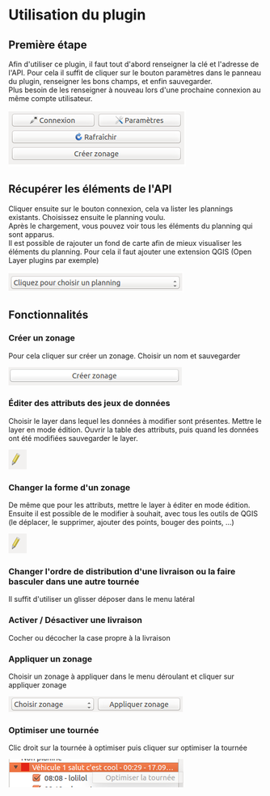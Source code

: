 # Utilisation du plugin
## Première étape
Afin d'utiliser ce plugin, il faut tout d'abord renseigner la clé et l'adresse de l'API.
Pour cela il suffit de cliquer sur le bouton paramètres dans le panneau du plugin, renseigner les bons champs, et enfin sauvegarder.  
Plus besoin  de les renseigner à nouveau lors d'une prochaine connexion au même compte utilisateur.

!["texte"](./connection.png)

## Récupérer les éléments de l'API
Cliquer ensuite sur le bouton connexion, cela va lister les plannings existants. Choisissez ensuite le planning voulu.  
Après le chargement, vous pouvez voir tous les éléments du planning qui sont apparus.  
Il est possible de rajouter un fond de carte afin de mieux visualiser les éléments du planning. Pour cela il faut ajouter une extension QGIS (Open Layer plugins par exemple)

!["texte"](./chooseplanning.png)

## Fonctionnalités
### Créer un zonage
Pour cela cliquer sur créer un zonage. Choisir un nom et sauvegarder

!["texte"](./createzoning.png)

### Éditer des attributs des jeux de données
Choisir le layer dans lequel les données à modifier sont présentes. Mettre le layer en mode édition. Ouvrir la table des attributs, puis quand les données ont été modifiées sauvegarder le layer.

!["texte"](./edit.png)

### Changer la forme d'un zonage
De même que pour les attributs, mettre le layer à éditer en mode édition. Ensuite il est possible de le modifier à souhait, avec tous les outils de QGIS (le déplacer, le supprimer, ajouter des points, bouger des points, ...)

!["texte"](./edit.png)

### Changer l'ordre de distribution d'une livraison ou la faire basculer dans une autre tournée
Il suffit d'utiliser un glisser déposer dans le menu latéral
### Activer / Désactiver une livraison
Cocher ou décocher la  case propre à la livraison
### Appliquer un zonage
Choisir un zonage à appliquer dans le menu déroulant et cliquer sur appliquer zonage

!["texte"](./applyzoning.png)

### Optimiser une tournée
Clic droit sur la tournée à optimiser puis cliquer sur optimiser la tournée

!["texte"](./optimize.png)